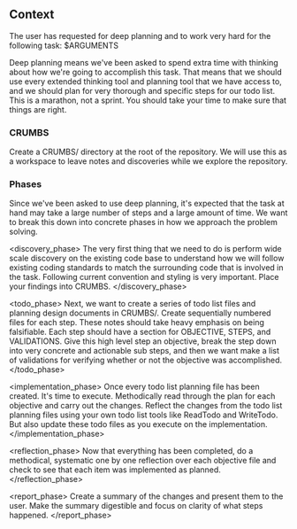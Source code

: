 ## Context

The user has requested for deep planning and to work very hard for the following task:
<task>
$ARGUMENTS
</task>

Deep planning means we've been asked to spend extra time with thinking about how
we're going to accomplish this task. That means that we should use every
extended thinking tool and planning tool that we have access to, and we should
plan for very thorough and specific steps for our todo list. This is a marathon,
not a sprint. You should take your time to make sure that things are right.

### CRUMBS

Create a CRUMBS/ directory at the root of the repository. We will use this as a
workspace to leave notes and discoveries while we explore the repository.

### Phases

Since we've been asked to use deep planning, it's expected that the task at hand
may take a large number of steps and a large amount of time. We want to break
this down into concrete phases in how we approach the problem solving.

<phases>

<discovery_phase>
  The very first thing that we need to do is perform wide scale discovery on the
  existing code base to understand how we will follow existing coding standards to
  match the surrounding code that is involved in the task. Following current
  convention and styling is very important. Place your findings into CRUMBS.
</discovery_phase>

<todo_phase>
  Next, we want to create a series of todo list files and planning design
  documents in CRUMBS/. Create sequentially numbered files for each step. These
  notes should take heavy emphasis on being falsifiable. Each step should have a
  section for OBJECTIVE, STEPS, and VALIDATIONS. Give this high level step an
  objective, break the step down into very concrete and actionable sub steps,
  and then we want make a list of validations for verifying whether or not the
  objective was accomplished.
</todo_phase>

<implementation_phase>
  Once every todo list planning file has been created. It's time to execute.
  Methodically read through the plan for each objective and carry out the
  changes. Reflect the changes from the todo list planning files using your own
  todo list tools like ReadTodo and WriteTodo. But also update these todo files
  as you execute on the implementation.
</implementation_phase>

<reflection_phase>
  Now that everything has been completed, do a methodical, systematic one by one
  reflection over each objective file and check to see that each item was
  implemented as planned.
</reflection_phase>

<report_phase>
  Create a summary of the changes and present them to the user. Make the summary
  digestible and focus on clarity of what steps happened.
</report_phase>

</phases>
